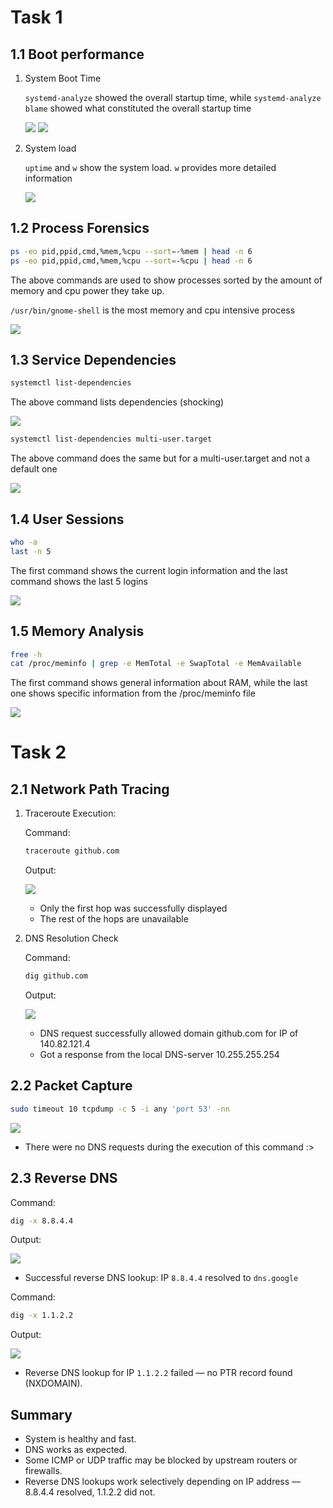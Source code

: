 # Task 1

## 1.1 Boot performance

1. System Boot Time

    `systemd-analyze` showed the overall startup time, while `systemd-analyze blame` showed what constituted the overall startup time

    ![](./img/1.png)
    ![](./img/2.png)

2. System load

    `uptime` and `w` show the system load. `w` provides more detailed information

    ![](./img/3.png)

## 1.2 Process Forensics

```bash
ps -eo pid,ppid,cmd,%mem,%cpu --sort=-%mem | head -n 6
ps -eo pid,ppid,cmd,%mem,%cpu --sort=-%cpu | head -n 6
```

The above commands are used to show processes sorted by the amount of memory and cpu power they take up. 

`/usr/bin/gnome-shell` is the most memory and cpu intensive process

![](./img/4.png)

## 1.3 Service Dependencies

```bash
systemctl list-dependencies
```

The above command lists dependencies (shocking)

![](./img/5.png)

```bash
systemctl list-dependencies multi-user.target
```

The above command does the same but for a multi-user.target and not a default one

![](./img/6.png)

## 1.4 User Sessions

```bash
who -a
last -n 5
```

The first command shows the current login information and the last command shows the last 5 logins

![](./img/7.png)

## 1.5 Memory Analysis

```bash
free -h
cat /proc/meminfo | grep -e MemTotal -e SwapTotal -e MemAvailable
```

The first command shows general information about RAM, while the last one shows specific information from the /proc/meminfo file

![](./img/8.png)

# Task 2

## 2.1 Network Path Tracing

1. Traceroute Execution:

    Command:
    ```bash
    traceroute github.com
    ```

    Output:

    ![](./img/9.png)

    - Only the first hop was successfully displayed
    - The rest of the hops are unavailable

2. DNS Resolution Check

    Command:

    ```bash
    dig github.com
    ```

    Output:

    ![](./img/10.png)

    - DNS request successfully allowed domain github.com for IP of 140.82.121.4
    - Got a response from the local DNS-server 10.255.255.254

## 2.2 Packet Capture

```bash
sudo timeout 10 tcpdump -c 5 -i any 'port 53' -nn
```

![](./img/11.png)

- There were no DNS requests during the execution of this command :>

## 2.3 Reverse DNS

Command:

```bash
dig -x 8.8.4.4
```

Output:

![](./img/12.png)

- Successful reverse DNS lookup: IP `8.8.4.4` resolved to `dns.google`

Command:

```bash
dig -x 1.1.2.2
```

Output:

![](./img/13.png)

- Reverse DNS lookup for IP `1.1.2.2` failed — no PTR record found (NXDOMAIN).

## Summary
- System is healthy and fast.
- DNS works as expected.
- Some ICMP or UDP traffic may be blocked by upstream routers or firewalls.
- Reverse DNS lookups work selectively depending on IP address — 8.8.4.4 resolved, 1.1.2.2 did not.